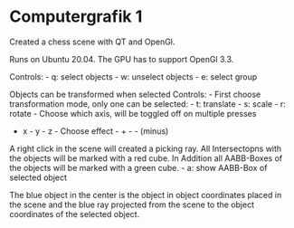 # Computergrafik 1

Created a chess scene with QT and OpenGl.

Runs on Ubuntu 20.04. The GPU has to support OpenGl 3.3.

Controls: - q: select objects - w: unselect objects - e: select group

Objects can be transformed when selected
Controls: - First choose transformation mode, only one can be selected: - t: translate - s: scale - r: rotate - Choose which axis, will be toggled off on multiple presses

- x - y - z - Choose effect - + - - (minus)

A right click in the scene will created a picking ray. All Intersectopns with the objects will be marked with a red cube. In Addition all AABB-Boxes of the objects will be marked with a green cube. - a: show AABB-Box of selected object

The blue object in the center is the object in object coordinates placed in the scene and the blue ray projected from the scene to the object coordinates of the selected object.
